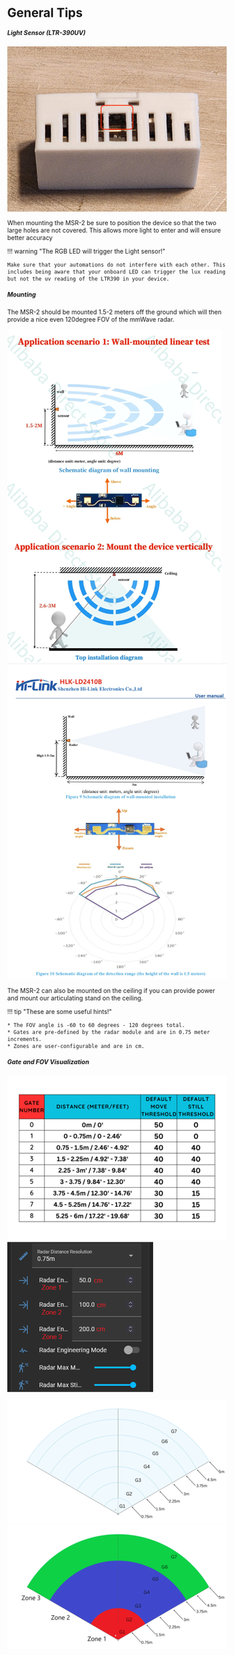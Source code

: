 # General Tips

##### **Light Sensor (LTR-390UV)**

![20240514_123742.jpg](../assets/20240514-123742.jpg)

When mounting the MSR-2 be sure to position the device so that the two large holes are not covered. This allows more light to enter and will ensure better accuracy

!!! warning "The RGB LED will trigger the Light sensor!"

    Make sure that your automations do not interfere with each other. This includes being aware that your onboard LED can trigger the lux reading but not the uv reading of the LTR390 in your device.

##### **Mounting**

The MSR-2 should be mounted 1.5-2 meters off the ground which will then provide a nice even 120degree FOV of the mmWave radar.

![LD2410 Gates.png](../assets/ld2410-gates.png)![ld2410_mounting_hor-1.jpeg](../assets/ld2410-mounting-hor-1.jpeg)

The MSR-2 can also be mounted on the ceiling if you can provide power and mount our articulating stand on the ceiling.

!!! tip "These are some useful hints!"

    * The FOV angle is -60 to 60 degrees - 120 degrees total.
    * Gates are pre-defined by the radar module and are in 0.75 meter increments.
    * Zones are user-configurable and are in cm.

##### **Gate and FOV Visualization**

**![ld2410 table.png](../assets/ld2410-table.png)![Gate, Zones and RR.png](../assets/gate-zones-and-rr.png)**

![MSR-1 radar map.png](../assets/msr-1-radar-map.png)![Radar gates Colored.png](../assets/radar-gates-colored.png)

#####